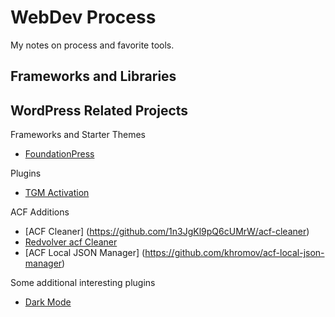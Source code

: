 # WebDev Process
My notes on process and favorite tools.

## Frameworks and Libraries




## WordPress Related Projects

Frameworks and Starter Themes

* [FoundationPress](https://github.com/olefredrik/FoundationPress)


Plugins

* [TGM Activation](http://tgmpluginactivation.com/)

ACF Additions

* [ACF Cleaner] (https://github.com/1n3JgKl9pQ6cUMrW/acf-cleaner)
* [Redvolver acf Cleaner](https://github.com/filippozanardo/redvolver-acfcleaner)
* [ACF Local JSON Manager] (https://github.com/khromov/acf-local-json-manager)




Some additional interesting plugins 

* [Dark Mode](https://wordpress.org/plugins/dark-mode/)
